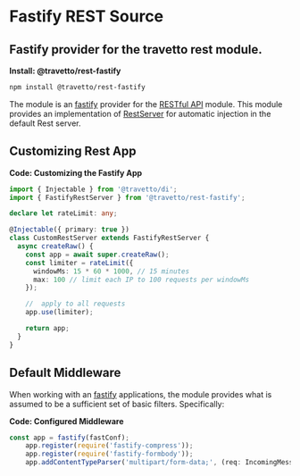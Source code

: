 <!-- This file was generated by the framweork and should not be modified directly -->
<!-- Please modify https://github.com/travetto/travetto/tree/1.0.0-devmodule/rest-fastify/README.ts and execute "npm run docs" to rebuild -->
# Fastify REST Source
## Fastify provider for the travetto rest module.

**Install: @travetto/rest-fastify**
```bash
npm install @travetto/rest-fastify
```

The module is an [fastify](https://www.fastify.io/) provider for the [RESTful API](https://github.com/travetto/travetto/tree/1.0.0-dev/module/rest "Declarative api for RESTful APIs with support for the dependency injection module.") module.  This module provides an implementation of [RestServer](https://github.com/travetto/travetto/tree/1.0.0-dev/module/rest/src/server/server.ts#L16) for automatic injection in the default Rest server.

## Customizing Rest App

**Code: Customizing the Fastify App**
```typescript
import { Injectable } from '@travetto/di';
import { FastifyRestServer } from '@travetto/rest-fastify';

declare let rateLimit: any;

@Injectable({ primary: true })
class CustomRestServer extends FastifyRestServer {
  async createRaw() {
    const app = await super.createRaw();
    const limiter = rateLimit({
      windowMs: 15 * 60 * 1000, // 15 minutes
      max: 100 // limit each IP to 100 requests per windowMs
    });

    //  apply to all requests
    app.use(limiter);

    return app;
  }
}
```

## Default Middleware
When working with an [fastify](https://www.fastify.io/) applications, the module provides what is assumed to be a sufficient set of basic filters. Specifically:

**Code: Configured Middleware**
```typescript
const app = fastify(fastConf);
    app.register(require('fastify-compress'));
    app.register(require('fastify-formbody'));
    app.addContentTypeParser('multipart/form-data;', (req: IncomingMessage, done: (err: Error | null, body?: any) => void) => {
```

